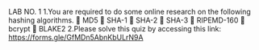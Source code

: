 LAB NO. 1
1.You are required to do some online research on
the following hashing algorithms.
 MD5
 SHA-1
 SHA-2
 SHA-3
 RIPEMD-160
 bcrypt
 BLAKE2
2.Please solve this quiz by accessing this link:
https://forms.gle/GfMDn5AbnKbULrN9A
